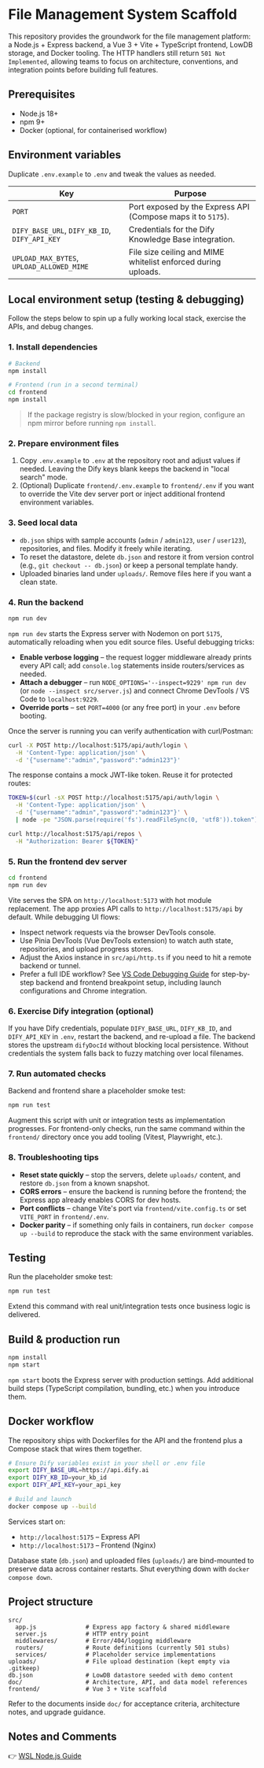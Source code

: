 # File Management System Scaffold

This repository provides the groundwork for the file management platform: a Node.js + Express backend, a Vue 3 + Vite + TypeScript frontend, LowDB storage, and Docker tooling. The HTTP handlers still return `501 Not Implemented`, allowing teams to focus on architecture, conventions, and integration points before building full features.

## Prerequisites

- Node.js 18+
- npm 9+
- Docker (optional, for containerised workflow)

## Environment variables

Duplicate `.env.example` to `.env` and tweak the values as needed.

| Key | Purpose |
| --- | --- |
| `PORT` | Port exposed by the Express API (Compose maps it to `5175`). |
| `DIFY_BASE_URL`, `DIFY_KB_ID`, `DIFY_API_KEY` | Credentials for the Dify Knowledge Base integration. |
| `UPLOAD_MAX_BYTES`, `UPLOAD_ALLOWED_MIME` | File size ceiling and MIME whitelist enforced during uploads. |

## Local environment setup (testing & debugging)

Follow the steps below to spin up a fully working local stack, exercise the APIs, and debug changes.

### 1. Install dependencies

```bash
# Backend
npm install

# Frontend (run in a second terminal)
cd frontend
npm install
```

> If the package registry is slow/blocked in your region, configure an npm mirror before running `npm install`.

### 2. Prepare environment files

1. Copy `.env.example` to `.env` at the repository root and adjust values if needed. Leaving the Dify keys blank keeps the backend in "local search" mode.
2. (Optional) Duplicate `frontend/.env.example` to `frontend/.env` if you want to override the Vite dev server port or inject additional frontend environment variables.

### 3. Seed local data

- `db.json` ships with sample accounts (`admin` / `admin123`, `user` / `user123`), repositories, and files. Modify it freely while iterating.  
- To reset the datastore, delete `db.json` and restore it from version control (e.g., `git checkout -- db.json`) or keep a personal template handy.  
- Uploaded binaries land under `uploads/`. Remove files here if you want a clean state.

### 4. Run the backend

```bash
npm run dev
```

`npm run dev` starts the Express server with Nodemon on port `5175`, automatically reloading when you edit source files. Useful debugging tricks:

- **Enable verbose logging** – the request logger middleware already prints every API call; add `console.log` statements inside routers/services as needed.
- **Attach a debugger** – run `NODE_OPTIONS='--inspect=9229' npm run dev` (or `node --inspect src/server.js`) and connect Chrome DevTools / VS Code to `localhost:9229`.
- **Override ports** – set `PORT=4000` (or any free port) in your `.env` before booting.

Once the server is running you can verify authentication with curl/Postman:

```bash
curl -X POST http://localhost:5175/api/auth/login \
  -H 'Content-Type: application/json' \
  -d '{"username":"admin","password":"admin123"}'
```

The response contains a mock JWT-like token. Reuse it for protected routes:

```bash
TOKEN=$(curl -sX POST http://localhost:5175/api/auth/login \
  -H 'Content-Type: application/json' \
  -d '{"username":"admin","password":"admin123"}' \
  | node -pe "JSON.parse(require('fs').readFileSync(0, 'utf8')).token")

curl http://localhost:5175/api/repos \
  -H "Authorization: Bearer ${TOKEN}"
```

### 5. Run the frontend dev server

```bash
cd frontend
npm run dev
```

Vite serves the SPA on `http://localhost:5173` with hot module replacement. The app proxies API calls to `http://localhost:5175/api` by default. While debugging UI flows:

- Inspect network requests via the browser DevTools console.
- Use Pinia DevTools (Vue DevTools extension) to watch auth state, repositories, and upload progress stores.
- Adjust the Axios instance in `src/api/http.ts` if you need to hit a remote backend or tunnel.
- Prefer a full IDE workflow? See [VS Code Debugging Guide](doc/vscode-debugging.md) for step-by-step backend and frontend breakpoint setup, including launch configurations and Chrome integration.

### 6. Exercise Dify integration (optional)

If you have Dify credentials, populate `DIFY_BASE_URL`, `DIFY_KB_ID`, and `DIFY_API_KEY` in `.env`, restart the backend, and re-upload a file. The backend stores the upstream `difyDocId` without blocking local persistence. Without credentials the system falls back to fuzzy matching over local filenames.

### 7. Run automated checks

Backend and frontend share a placeholder smoke test:

```bash
npm run test
```

Augment this script with unit or integration tests as implementation progresses. For frontend-only checks, run the same command within the `frontend/` directory once you add tooling (Vitest, Playwright, etc.).

### 8. Troubleshooting tips

- **Reset state quickly** – stop the servers, delete `uploads/` content, and restore `db.json` from a known snapshot.  
- **CORS errors** – ensure the backend is running before the frontend; the Express app already enables CORS for dev hosts.  
- **Port conflicts** – change Vite's port via `frontend/vite.config.ts` or set `VITE_PORT` in `frontend/.env`.  
- **Docker parity** – if something only fails in containers, run `docker compose up --build` to reproduce the stack with the same environment variables.

## Testing

Run the placeholder smoke test:

```bash
npm run test
```

Extend this command with real unit/integration tests once business logic is delivered.

## Build & production run

```bash
npm install
npm start
```

`npm start` boots the Express server with production settings. Add additional build steps (TypeScript compilation, bundling, etc.) when you introduce them.

## Docker workflow

The repository ships with Dockerfiles for the API and the frontend plus a Compose stack that wires them together.

```bash
# Ensure Dify variables exist in your shell or .env file
export DIFY_BASE_URL=https://api.dify.ai
export DIFY_KB_ID=your_kb_id
export DIFY_API_KEY=your_api_key

# Build and launch
docker compose up --build
```

Services start on:

- `http://localhost:5175` – Express API
- `http://localhost:5173` – Frontend (Nginx)

Database state (`db.json`) and uploaded files (`uploads/`) are bind-mounted to preserve data across container restarts. Shut everything down with `docker compose down`.

## Project structure

```
src/
  app.js              # Express app factory & shared middleware
  server.js           # HTTP entry point
  middlewares/        # Error/404/logging middleware
  routers/            # Route definitions (currently 501 stubs)
  services/           # Placeholder service implementations
uploads/              # File upload destination (kept empty via .gitkeep)
db.json               # LowDB datastore seeded with demo content
doc/                  # Architecture, API, and data model references
frontend/             # Vue 3 + Vite scaffold
```

Refer to the documents inside `doc/` for acceptance criteria, architecture notes, and upgrade guidance.


## Notes and Comments
👉 [WSL Node.js Guide](doc/wsl_node_nodemon_guide.md)

